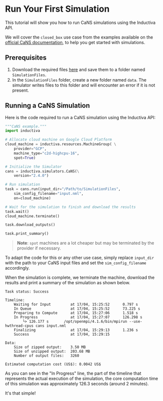 # Run Your First Simulation
This tutorial will show you how to run CaNS simulations using the Inductiva API. 

We will cover the `closed_box` use case from the examples available on the [official CaNS documentation](https://github.com/CaNS-World/CaNS), to help you get started with simulations.

## Prerequisites
1. Download the required files [here](https://github.com/CaNS-World/CaNS/tree/v2.4.0/examples/closed_box) and save them to a folder named `SimulationFiles`.
2. In the `SimulationFiles` folder, create a new folder named `data`. The simulator writes files to this folder and will encounter an error if it is not present.

## Running a CaNS Simulation
Here is the code required to run a CaNS simulation using the Inductiva API:

```python
"""CaNS example."""
import inductiva

# Allocate cloud machine on Google Cloud Platform
cloud_machine = inductiva.resources.MachineGroup( \
    provider="GCP",
    machine_type="c2d-highcpu-16",
	spot=True)

# Initialize the Simulator
cans = inductiva.simulators.CaNS(\
    version="2.4.0")

# Run simulation
task = cans.run(input_dir="/Path/to/SimulationFiles",
    sim_config_filename="input.nml",
    on=cloud_machine)

# Wait for the simulation to finish and download the results
task.wait()
cloud_machine.terminate()

task.download_outputs()

task.print_summary()
```

> **Note**: `spot` machines are a lot cheaper but may be terminated by the provider if necessary.

To adapt the code for this or any other use case, simply replace `input_dir` with the path to your CaNS input files and 
set the `sim_config_filename` accordingly.

When the simulation is complete, we terminate the machine, download the results and print a summary of the simulation as shown below.

```
Task status: Success

Timeline:
	Waiting for Input         at 17/04, 15:25:52      0.797 s
	In Queue                  at 17/04, 15:25:52      73.225 s
	Preparing to Compute      at 17/04, 15:27:06      1.518 s
	In Progress               at 17/04, 15:27:07      126.298 s
		└> 126.177 s       /opt/openmpi/4.1.6/bin/mpirun --use-hwthread-cpus cans input.nml
	Finalizing                at 17/04, 15:29:13      1.236 s
	Success                   at 17/04, 15:29:15      

Data:
	Size of zipped output:    3.50 MB
	Size of unzipped output:  203.68 MB
	Number of output files:   3260

Estimated computation cost (US$): 0.0042 US$
```

As you can see in the "In Progress" line, the part of the timeline that represents the actual execution of the simulation, 
the core computation time of this simulation was approximately 126.3 seconds (around 2 minutes).

It's that simple!

